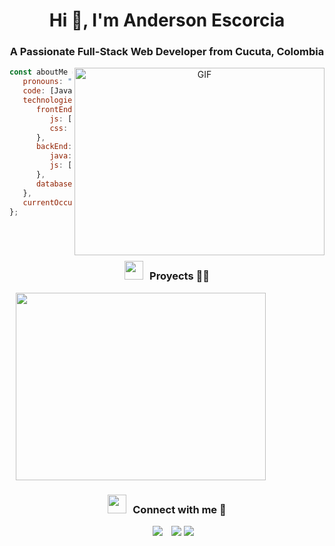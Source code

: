 <h1 align="center">Hi 👋, I'm Anderson Escorcia </h1>
<h3 align="center">A Passionate Full-Stack Web Developer from Cucuta, Colombia</h3>



<a target="_blank" align="center">
  <img align="right" top="500" height="300" width="400" alt="GIF" src="https://media.giphy.com/media/SWoSkN6DxTszqIKEqv/giphy.gif">
</a>

```javascript
const aboutMe = {
   pronouns: "he" | "him",
   code: [Javascript, HTML, CSS, Java],
   technologies: {
      frontEnd: {
         js: ["React"],
         css: ["Bootstrap", "Material Design", "tailwind CSS", "Pure CSS"]
      },
      backEnd: {
         java: ["Spring"],
         js: ["Node", "Express"],
      },
      databases: ["Posgres", "SQLite", "Sequelize"],
   },
   currentOccupation: ["last year student, open for job opportunities"],
};
```
</br></br>
<h3 align="center" > <img src="https://media.giphy.com/media/iY8CRBdQXODJSCERIr/giphy.gif" width="30" height="30" style="margin-right: 10px;">Proyects 👨‍💻</h3>
  <a style="margin-left: 10px;"  target="_blank" href="https://www.linkedin.com/in/anderson-de-jesus-escorcia-hernandez-aa389321b/">
			<img src="https://github.com/ander0399/pfrestaurante/blob/main/client/src/assets/home/burger-header.png" height="300" width="400"></a>

<h3 align="center" > <img src="https://media.giphy.com/media/iY8CRBdQXODJSCERIr/giphy.gif" width="30" height="30" style="margin-right: 10px;">Connect with me 🤝</h3>

<p align="center">
 <div align="center"  class="icons-social" style="margin-left: 10px;">
        <a style="margin-left: 10px;"  target="_blank" href="https://www.linkedin.com/in/anderson-de-jesus-escorcia-hernandez-aa389321b/">
			<img src="https://img.icons8.com/doodle/40/000000/linkedin--v2.png"></a>
        <a style="margin-left: 10px;" target="_blank" href="https://github.com/ander0399">
		<img src="https://img.icons8.com/doodle/40/000000/github--v1.png"></a>
     <a href="mailto:ander68@live.com"> 
		<img src="https://img.icons8.com/doodle/1x/email--v2.png"></a>
      </div>
</p>

